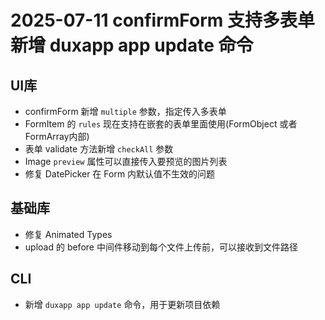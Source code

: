 # 2025-07-11 confirmForm 支持多表单 新增 duxapp app update 命令

## UI库

- confirmForm 新增 `multiple` 参数，指定传入多表单
- FormItem 的 `rules` 现在支持在嵌套的表单里面使用(FormObject 或者 FormArray内部)
- 表单 validate 方法新增 `checkAll` 参数
- Image `preview` 属性可以直接传入要预览的图片列表
- 修复 DatePicker 在 Form 内默认值不生效的问题

## 基础库

- 修复 Animated Types
- upload 的 before 中间件移动到每个文件上传前，可以接收到文件路径

## CLI

- 新增 `duxapp app update` 命令，用于更新项目依赖
